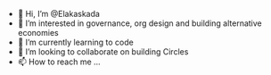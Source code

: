 - 👋 Hi, I’m @Elakaskada
- 👀 I’m interested in governance, org design and building alternative economies
- 🌱 I’m currently learning to code
- 💞️ I’m looking to collaborate on building Circles
- 📫 How to reach me ...

<!---
Elakaskada/Elakaskada is a ✨ special ✨ repository because its `README.md` (this file) appears on your GitHub profile.
You can click the Preview link to take a look at your changes.
--->
